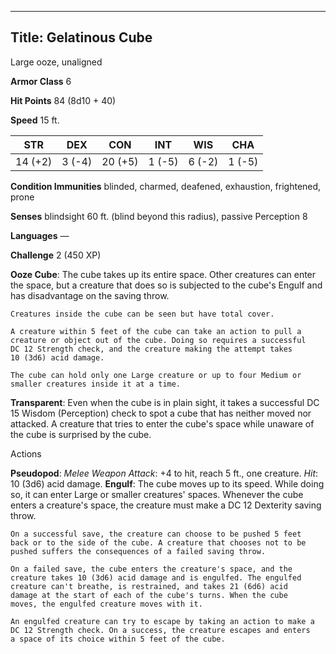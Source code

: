 -------------------------
Title: Gelatinous Cube
-------------------------


Large ooze, unaligned

**Armor Class** 6

**Hit Points** 84 (8d10 + 40)

**Speed** 15 ft.

  STR|       DEX|      CON|       INT|      WIS|      CHA
  ---------| --------| ---------| --------| --------|--------|
   14 (+2)   | 3 (-4)   | 20 (+5)   | 1 (-5)   | 6 (-2)   | 1 (-5)

**Condition Immunities** blinded, charmed, deafened, exhaustion,
frightened, prone

**Senses** blindsight 60 ft. (blind beyond this radius), passive
Perception 8

**Languages** —

**Challenge** 2 (450 XP)


**Ooze Cube**: The cube takes up its entire space. Other creatures
    can enter the space, but a creature that does so is subjected to the
    cube's Engulf and has disadvantage on the saving throw.

    Creatures inside the cube can be seen but have total cover.

    A creature within 5 feet of the cube can take an action to pull a
    creature or object out of the cube. Doing so requires a successful
    DC 12 Strength check, and the creature making the attempt takes
    10 (3d6) acid damage.

    The cube can hold only one Large creature or up to four Medium or
    smaller creatures inside it at a time.
**Transparent**: Even when the cube is in plain sight, it takes a
    successful DC 15 Wisdom (Perception) check to spot a cube that has
    neither moved nor attacked. A creature that tries to enter the
    cube's space while unaware of the cube is surprised by the cube.


Actions

**Pseudopod**: *Melee Weapon Attack*: +4 to hit, reach 5 ft.,
    one creature. *Hit*: 10 (3d6) acid damage.
**Engulf**: The cube moves up to its speed. While doing so, it can
    enter Large or smaller creatures' spaces. Whenever the cube enters a
    creature's space, the creature must make a DC 12 Dexterity saving
    throw.

    On a successful save, the creature can choose to be pushed 5 feet
    back or to the side of the cube. A creature that chooses not to be
    pushed suffers the consequences of a failed saving throw.

    On a failed save, the cube enters the creature's space, and the
    creature takes 10 (3d6) acid damage and is engulfed. The engulfed
    creature can't breathe, is restrained, and takes 21 (6d6) acid
    damage at the start of each of the cube's turns. When the cube
    moves, the engulfed creature moves with it.

    An engulfed creature can try to escape by taking an action to make a
    DC 12 Strength check. On a success, the creature escapes and enters
    a space of its choice within 5 feet of the cube.

